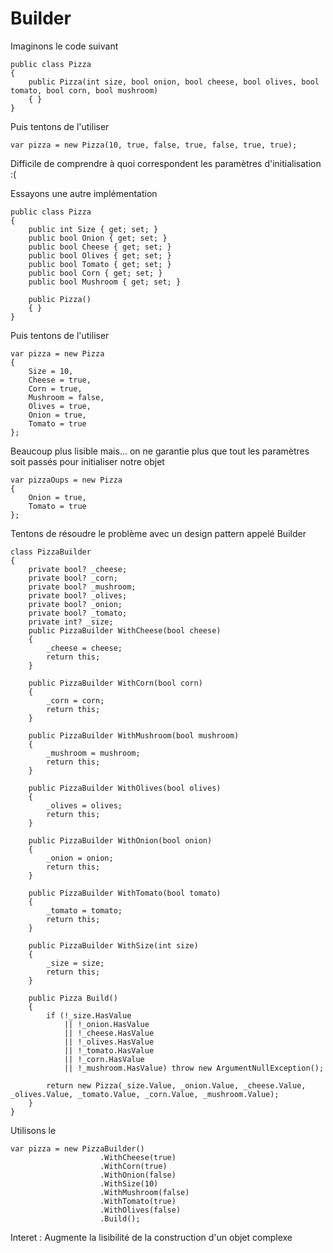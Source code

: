 ﻿# Builder

Imaginons le code suivant

```
public class Pizza
{
    public Pizza(int size, bool onion, bool cheese, bool olives, bool tomato, bool corn, bool mushroom)
    { }
}
```

Puis tentons de l'utiliser

```
var pizza = new Pizza(10, true, false, true, false, true, true);
```

Difficile de comprendre à quoi correspondent les paramètres d'initialisation :(

Essayons une autre implémentation

```
public class Pizza
{
    public int Size { get; set; }
    public bool Onion { get; set; }
    public bool Cheese { get; set; }
    public bool Olives { get; set; }
    public bool Tomato { get; set; }
    public bool Corn { get; set; }
    public bool Mushroom { get; set; }

    public Pizza()
    { }
}
```

Puis tentons de l'utiliser

```
var pizza = new Pizza
{
    Size = 10,
    Cheese = true,
    Corn = true,
    Mushroom = false,
    Olives = true,
    Onion = true,
    Tomato = true
};
```

Beaucoup plus lisible mais... on ne garantie plus que tout les paramètres soit passés pour initialiser notre objet

```
var pizzaOups = new Pizza
{
    Onion = true,
    Tomato = true
};
```

Tentons de résoudre le problème avec un design pattern appelé Builder

```
class PizzaBuilder
{
    private bool? _cheese;
    private bool? _corn;
    private bool? _mushroom;
    private bool? _olives;
    private bool? _onion;
    private bool? _tomato;
    private int? _size;
    public PizzaBuilder WithCheese(bool cheese)
    {
        _cheese = cheese;
        return this;
    }

    public PizzaBuilder WithCorn(bool corn)
    {
        _corn = corn;
        return this;
    }

    public PizzaBuilder WithMushroom(bool mushroom)
    {
        _mushroom = mushroom;
        return this;
    }

    public PizzaBuilder WithOlives(bool olives)
    {
        _olives = olives;
        return this;
    }

    public PizzaBuilder WithOnion(bool onion)
    {
        _onion = onion;
        return this;
    }

    public PizzaBuilder WithTomato(bool tomato)
    {
        _tomato = tomato;
        return this;
    }

    public PizzaBuilder WithSize(int size)
    {
        _size = size;
        return this;
    }

    public Pizza Build()
    {
        if (!_size.HasValue
            || !_onion.HasValue
            || !_cheese.HasValue
            || !_olives.HasValue
            || !_tomato.HasValue
            || !_corn.HasValue
            || !_mushroom.HasValue) throw new ArgumentNullException();

        return new Pizza(_size.Value, _onion.Value, _cheese.Value, _olives.Value, _tomato.Value, _corn.Value, _mushroom.Value);
    }
}
```

Utilisons le

```
var pizza = new PizzaBuilder()
                    .WithCheese(true)
                    .WithCorn(true)
                    .WithOnion(false)
                    .WithSize(10)
                    .WithMushroom(false)
                    .WithTomato(true)
                    .WithOlives(false)
                    .Build();
```

Interet : Augmente la lisibilité de la construction d'un objet complexe